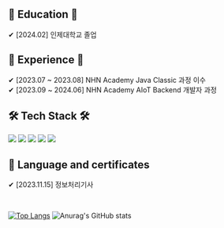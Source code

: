 ## 🏫 Education 🏫
✔ [2024.02] 인제대학교 졸업

## :notebook_with_decorative_cover: Experience :notebook_with_decorative_cover:
✔ [2023.07 ~ 2023.08] NHN Academy Java Classic 과정 이수 <br>
✔ [2023.09 ~ 2024.06] NHN Academy AIoT Backend 개발자 과정


## 🛠 Tech Stack 🛠
<img src="https://img.shields.io/badge/Java-ED8B00?style=for-the-badge&logo=openjdk&logoColor=white"/>  <img src="https://img.shields.io/badge/Spring_Boot-F2F4F9?style=for-the-badge&logo=spring-boot"/>  <img src="https://img.shields.io/badge/maven-C71A36?style=for-the-badge&logo=apachemaven&logoColor=white">  <img src="https://img.shields.io/badge/MySQL-005C84?style=for-the-badge&logo=mysql&logoColor=white"/>  <img src="https://img.shields.io/badge/python-3776AB?style=for-the-badge&logo=python&logoColor=white">  

## :memo: Language and certificates
✔ [2023.11.15] 정보처리기사

<br>

[![Top Langs](https://github-readme-stats.vercel.app/api/top-langs/?username=jongsikk&layout=donut)](https://github.com/anuraghazra/github-readme-stats)
![Anurag's GitHub stats](https://github-readme-stats.vercel.app/api?username=jongsikk&show_icons=true)
